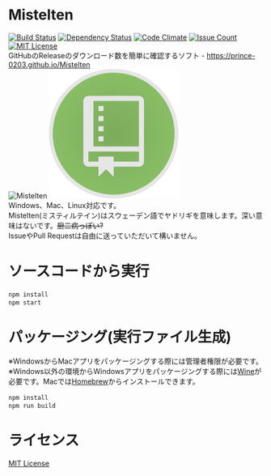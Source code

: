 # Mistelten
[![Build Status](https://travis-ci.org/prince-0203/Mistelten.svg?branch=master)](https://travis-ci.org/prince-0203/Mistelten)
[![Dependency Status](https://gemnasium.com/prince-0203/Mistelten.svg)](https://gemnasium.com/prince-0203/Mistelten)
[![Code Climate](https://codeclimate.com/github/prince-0203/Mistelten/badges/gpa.svg)](https://codeclimate.com/github/prince-0203/Mistelten)
[![Issue Count](https://codeclimate.com/github/prince-0203/Mistelten/badges/issue_count.svg)](https://codeclimate.com/github/prince-0203/Mistelten)
[![MIT License](http://img.shields.io/badge/license-MIT-blue.svg?style=flat)](LICENSE)  
GitHubのReleaseのダウンロード数を簡単に確認するソフト - https://prince-0203.github.io/Mistelten  
![Mistelten](http://prince-0203.github.io/Mistelten/images/ScreenShot.png)
<img src="app-icon/icon.png" width="256px" height="256px"></img>  
Windows、Mac、Linux対応です。  
Mistelten(ミスティルテイン)はスウェーデン語でヤドリギを意味します。深い意味はないです。<s>厨二病っぽい?</s>  
IssueやPull Requestは自由に送っていただいて構いません。

# ソースコードから実行
```
npm install
npm start
```

# パッケージング(実行ファイル生成)
※WindowsからMacアプリをパッケージングする際には管理者権限が必要です。  
※Windows以外の環境からWindowsアプリをパッケージングする際には[Wine](https://www.winehq.org/)が必要です。Macでは[Homebrew](http://brew.sh/)からインストールできます。
```
npm install
npm run build
```

# ライセンス
[MIT License](LICENSE)
